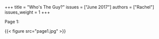 +++
title = "Who's The Guy?"
issues = ["June 2017"]
authors = ["Rachel"]
issues_weight = 1
+++

Page 1:

{{< figure src="page1.jpg" >}}
